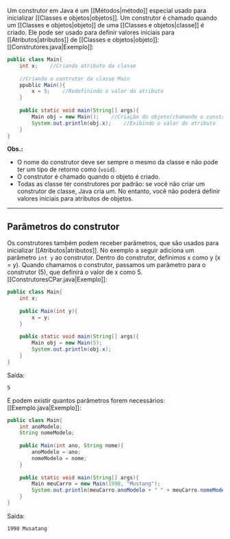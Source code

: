 Um construtor em Java é um [[Métodos|método]]  especial usado para inicializar [[Classes e objetos|objetos]].
Um construtor é chamado quando um [[Classes e objetos|objeto]] de uma [[Classes e objetos|classe]] é criado.
Ele pode ser usado para definir valores iniciais para [[Atributos|atributos]] de [[Classes e objetos|objeto]]: 
[[Construtores.java|Exemplo]]:
```Java
public class Main{
	int x;    //Criando atributo da classe
	
	//Criando o contrutor da classe Main
	ppublic Main(){
		x = 5;    //Redefinindo o valor do atributo
	}
	
	public static void main(String[] args){
		Main obj = new Main();    //Criação do objeto(chamando o construtor)
		System.out.println(obj.x);    //Exibindo o valor do atributo
	}
}
```
**Obs.:**
- O nome do construtor deve ser sempre o mesmo da classe e não pode ter um tipo de retorno como (`void`).
- O construtor é chamado quando o objeto é criado.
- Todas as classe ter construtores por padrão: se você não criar um construtor de classe, Java cria um. No entanto, você não poderá definir valores iniciais para atributos de objetos.

---

## Parâmetros do construtor
Os construtores também podem receber parâmetros, que são usados para inicializar [[Atributos|atributos]]. 
No exemplo a seguir adiciona um parâmetro `int y` ao construtor. Dentro do construtor, definimos x como y (x = y). Quando chamamos o construtor, passamos um parâmetro para o construtor (5), que definirá o valor de x como 5.
[[ConstrutoresCPar.java|Exemplo]]:
```Java
public class Main{
	int x;
	
	public Main(int y){
		x = y;
	}
	
	public static void main(String[] args){
		Main obj = new Main(5);
		System.out.println(obj.x);
	}
}
```

Saída:
```Shell
5
```

E podem existir quantos parâmetros forem necessários:
[[Exemplo.java|Exemplo]]:
```Java
public class Main{
	int anoModelo;
	String nomeModelo;
	
	public Main(int ano, String nome){
		anoModelo = ano;
		nomeModelo = nome;
	}
	
	public static void main(String[] args){
		Main meuCarro = new Main(1998, "Mustang");
		System.out.println(meuCarro.anoModelo + " " + meuCarro.nomeModelo);
	}
}
```

Saída:
```Shell
1998 Musatang
```
